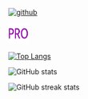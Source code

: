 


[<img src='https://cdn.jsdelivr.net/npm/simple-icons@3.0.1/icons/github.svg' alt='github' height='40'>](https://github.com/eltonwcm00)  

<a href='https://github.com/pricing'><img src='https://raw.githubusercontent.com/acervenky/animated-github-badges/master/assets/pro.gif' width='40' height='40'></a> 

[![Top Langs](https://github-readme-stats.vercel.app/api/top-langs/?username=eltonwcm00)](https://github.com/anuraghazra/github-readme-stats)

![GitHub stats](https://github-readme-stats.vercel.app/api?username=eltonwcm00&show_icons=true)  

![GitHub streak stats](https://github-readme-streak-stats.herokuapp.com/?user=eltonwcm00)  


